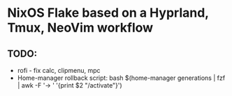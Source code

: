 # NixOS Flake based on a Hyprland, Tmux, NeoVim workflow

## TODO:

- rofi - fix calc, clipmenu, mpc
- Home-manager rollback script: bash $(home-manager generations | fzf | awk -F '-> ' '{print $2 "/activate"}')
